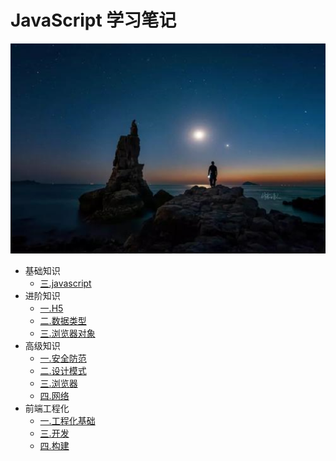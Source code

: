# JavaScript 学习笔记

![](./src/.vuepress/public/home.png)

- 基础知识
  - [三.javascript](./base/vue2.x/1.index.html)
- 进阶知识
  - [一.H5](./senior/component/1.index.html)
  - [二.数据类型](./senior/typescript/1.index.html)
  - [三.浏览器对象](./senior/deploy/1.index.html)
- 高级知识
  - [一.安全防范](./source/vue-cli2.x/1.index.html)
  - [二.设计模式](./source/vue2.x/1.index.html)
  - [三.浏览器](./source/vue-router3.x/1.index.html)
  - [四.网络](./source/vuex3.x/1.index.html)
- 前端工程化
  - [一.工程化基础](./source/vue-cli3.x/1.index.html)
  - [三.开发](./source/vue-router4.x/1.index.html)
  - [四.构建](./source/vuex4.x/1.index.html)
